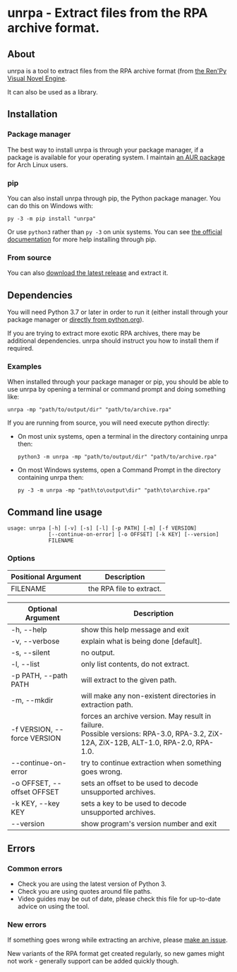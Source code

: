 # unrpa - Extract files from the RPA archive format.

## About

unrpa is a tool to extract files from the RPA archive format (from 
[the Ren'Py Visual Novel Engine](http://www.renpy.org/).

It can also be used as a library.

## Installation

### Package manager

The best way to install unrpa is through your package manager, if a package is available for your operating system.
I maintain [an AUR package](https://aur.archlinux.org/packages/unrpa/) for Arch Linux users.

### pip

You can also install unrpa through pip, the Python package manager. You can do this on Windows with:

    py -3 -m pip install "unrpa"
    
Or use `python3` rather than `py -3` on unix systems. You can see 
[the official documentation](https://packaging.python.org/tutorials/installing-packages/) for more help installing 
through pip.

### From source

You can also [download the latest release](https://github.com/Lattyware/unrpa/releases/latest)
and extract it.

## Dependencies

You will need Python 3.7 or later in order to run it (either install through
your package manager or
[directly from python.org](https://www.python.org/downloads/)).

If you are trying to extract more exotic RPA archives, there may be additional dependencies. unrpa should instruct 
you how to install them if required.

### Examples

When installed through your package manager or pip, you should be able to use unrpa by opening a terminal or command 
prompt and doing something like:

    unrpa -mp "path/to/output/dir" "path/to/archive.rpa"
    
If you are running from source, you will need execute python directly:

 - On most unix systems, open a terminal in the directory containing unrpa then:
 
       python3 -m unrpa -mp "path/to/output/dir" "path/to/archive.rpa"
     
 - On most Windows systems, open a Command Prompt in the directory containing unrpa then:
 
       py -3 -m unrpa -mp "path\to\output\dir" "path\to\archive.rpa"

## Command line usage

```
usage: unrpa [-h] [-v] [-s] [-l] [-p PATH] [-m] [-f VERSION]
             [--continue-on-error] [-o OFFSET] [-k KEY] [--version]
             FILENAME
```

### Options

| Positional Argument | Description              |
|---------------------|--------------------------|
| FILENAME            | the RPA file to extract. |

| Optional Argument            | Description                                                    |
|------------------------------|----------------------------------------------------------------|
| -h, --help                   | show this help message and exit                                |
| -v, --verbose                | explain what is being done [default].                          |
| -s, --silent                 | no output.                                                     |
| -l, --list                   | only list contents, do not extract.                            |
| -p PATH, --path PATH         | will extract to the given path.                                |
| -m, --mkdir                  | will make any non-existent directories in extraction path.     |
| -f VERSION, --force VERSION  | forces an archive version. May result in failure.<br>Possible versions: RPA-3.0, RPA-3.2, ZiX-12A, ZiX-12B, ALT-1.0, RPA-2.0, RPA-1.0. |
| --continue-on-error          | try to continue extraction when something goes wrong.          | 
| -o OFFSET, --offset OFFSET   | sets an offset to be used to decode unsupported archives.      |
| -k KEY, --key KEY            | sets a key to be used to decode unsupported archives.          |
| --version                    | show program's version number and exit                         |

## Errors

### Common errors

  - Check you are using the latest version of Python 3.
  - Check you are using quotes around file paths.
  - Video guides may be out of date, please check this file for up-to-date advice on using the tool.

### New errors

If something goes wrong while extracting an archive, please 
[make an issue](https://github.com/Lattyware/unrpa/issues/new). 

New variants of the RPA format get created regularly, so new games might not work - generally support can be 
added quickly though.
